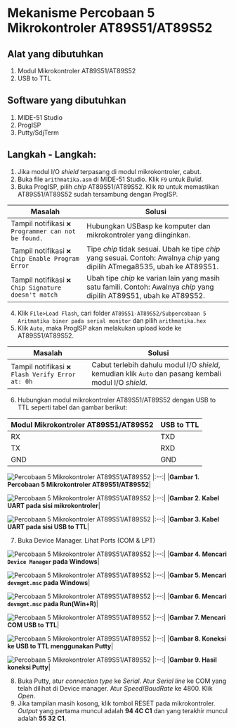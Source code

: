 # Mekanisme Percobaan 5 Mikrokontroler AT89S51/AT89S52
## Alat yang dibutuhkan
1. Modul Mikrokontroler AT89S51/AT89S52
2. USB to TTL

## Software yang dibutuhkan
1. MIDE-51 Studio
2. ProgISP
3. Putty/SdjTerm

## Langkah - Langkah:
1. Jika modul I/O _shield_ terpasang di modul mikrokontroler, cabut.
2. Buka file `arithmatika.asm` di MIDE-51 Studio. Klik `F9` untuk _Build_.
3. Buka ProgISP, pilih _chip_ AT89S51/AT89S52. Klik `RD` untuk memastikan AT89S51/AT89S52 sudah tersambung dengan ProgISP.

|Masalah|Solusi|
|---|---|
|Tampil notifikasi `❌ Programmer can not be found.`|Hubungkan USBasp ke komputer dan mikrokontroler yang diinginkan.|
|Tampil notifikasi `❌ Chip Enable Program Error`|Tipe _chip_ tidak sesuai. Ubah ke tipe _chip_ yang sesuai. Contoh: Awalnya _chip_ yang dipilih ATmega8535, ubah ke AT89S51.|
|Tampil notifikasi `❌ Chip Signature doesn't match`|Ubah tipe _chip_ ke varian lain yang masih satu famili. Contoh: Awalnya _chip_ yang dipilih AT89S51, ubah ke AT89S52.|

4. Klik `File>Load Flash`, cari folder `AT89S51-AT89S52/Subpercobaan 5 Aritmatika biner pada serial monitor` dan pilih `arithmatika.hex`
5. Klik `Auto`, maka ProgISP akan melakukan upload kode ke AT89S51/AT89S52.

|Masalah|Solusi|
|---|---|
|Tampil notifikasi `❌ Flash Verify Error at: 0h`|Cabut terlebih dahulu modul I/O _shield_, kemudian klik `Auto` dan pasang kembali modul I/O _shield_.|

6. Hubungkan modul mikrokontroler AT89S51/AT89S52 dengan USB to TTL seperti tabel dan gambar berikut:

|**Modul Mikrokontroler AT89S51/AT89S52**|**USB to TTL**|
|---|---|
|RX|TXD|
|TX|RXD|
|GND|GND|

![Percobaan 5 Mikrokontroler AT89S51/AT89S52](/assets/images/AT89S51-AT89S52/P5.jpeg)
|:--:|
|**Gambar 1. Percobaan 5 Mikrokontroler AT89S51/AT89S52**|

![Percobaan 5 Mikrokontroler AT89S51/AT89S52](/assets/images/AT89S51-AT89S52/P5-UART-1.jpeg)
|:--:|
|**Gambar 2. Kabel UART pada sisi mikrokontroler**|

![Percobaan 5 Mikrokontroler AT89S51/AT89S52](/assets/images/AT89S51-AT89S52/P5-UART-2.jpeg)
|:--:|
|**Gambar 3. Kabel UART pada sisi USB to TTL**|

7. Buka Device Manager. Lihat Ports (COM & LPT)

![Percobaan 5 Mikrokontroler AT89S51/AT89S52](/assets/images/AT89S51-AT89S52/P5-devmgmt-search-1.png)
|:--:|
|**Gambar 4. Mencari `Device Manager` pada Windows**|

![Percobaan 5 Mikrokontroler AT89S51/AT89S52](/assets/images/AT89S51-AT89S52/P5-devmgmt-search-2.png)
|:--:|
|**Gambar 5. Mencari `devmgmt.msc` pada Windows**|

![Percobaan 5 Mikrokontroler AT89S51/AT89S52](/assets/images/AT89S51-AT89S52/P5-devmgmt-search-3.png)
|:--:|
|**Gambar 6. Mencari `devmgmt.msc` pada Run(Win+R)**|

![Percobaan 5 Mikrokontroler AT89S51/AT89S52](/assets/images/AT89S51-AT89S52/P5-devmgmt-com.png)
|:--:|
|**Gambar 7. Mencari COM USB to TTL**|

![Percobaan 5 Mikrokontroler AT89S51/AT89S52](/assets/images/AT89S51-AT89S52/P5-putty-1.png)
|:--:|
|**Gambar 8. Koneksi ke USB to TTL menggunakan Putty**|

![Percobaan 5 Mikrokontroler AT89S51/AT89S52](/assets/images/AT89S51-AT89S52/P5-putty-2.png)
|:--:|
|**Gambar 9. Hasil koneksi Putty**|

8. Buka Putty, atur _connection type_ ke _Serial_. Atur _Serial line_ ke COM yang telah dilihat di Device manager. Atur _Speed_/_BaudRate_ ke 4800. Klik _Open_.
9. Jika tampilan masih kosong, klik tombol RESET pada mikrokontroler. _Output_ yang pertama muncul adalah **94 4C C1** dan yang terakhir muncul adalah **55 32 C1**.
